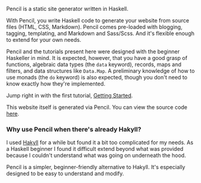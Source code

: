 Pencil is a static site generator written in Haskell.

With Pencil, you write Haskell code to generate your website from source files
(HTML, CSS, Markdown). Pencil comes pre-loaded with blogging, tagging,
templating, and Markdown and Sass/Scss. And it's flexible enough to extend for
your own needs.

Pencil and the tutorials present here were designed with the beginner Haskeller
in mind. It is expected, however, that you have a good grasp of functions,
algebraic data types (the `data` keyword), records, maps and filters, and data
structures like `Data.Map`. A preliminary knowledge of how to use monads (the
`do` keyword) is also expected, though you don't need to know exactly how
they're implemented.

Jump right in with the first tutorial, [Getting
Started](/pencil/tutorials/01-getting-started/).

This website itself is generated via Pencil. You can view the source code
[here](https://github.com/elben/elben.github.io).

### Why use Pencil when there's already Hakyll?

I used [Hakyll](https://jaspervdj.be/hakyll/) for a while but found it a bit too
complicated for my needs. As a Haskell beginner I found it difficult extend
beyond what was provided because I couldn't understand what was going on
underneath the hood.

Pencil is a simpler, beginner-friendly alternative to Hakyll. It's especially
designed to be easy to understand and modify.
